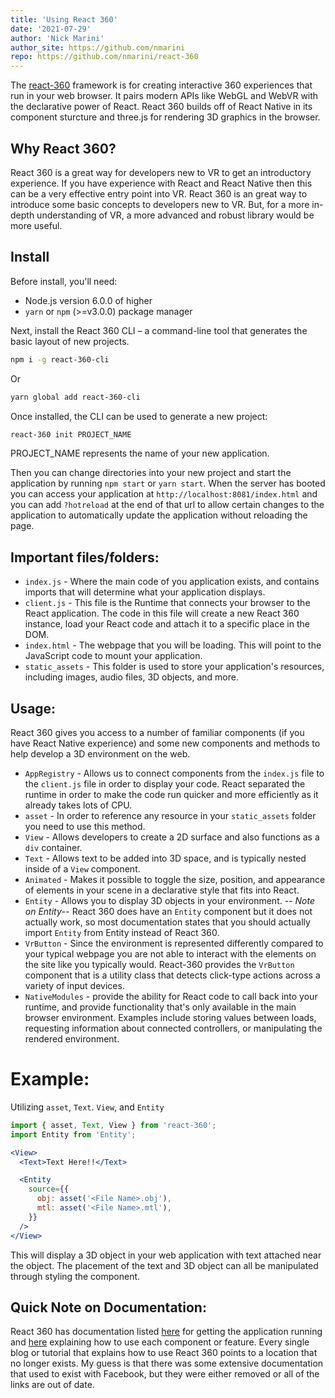 ```yaml
---
title: 'Using React 360'
date: '2021-07-29'
author: 'Nick Marini'
author_site: https://github.com/nmarini
repo: https://github.com/nmarini/react-360
---
```


The [react-360](https://github.com/facebookarchive/react-360) framework is for creating interactive 360 experiences that run in your web browser. It pairs modern APIs like WebGL and WebVR with the declarative power of React. React 360 builds off of React Native in its component sturcture and three.js for rendering 3D graphics in the browser.

## Why React 360?

React 360 is a great way for developers new to VR to get an introductory experience. If you have experience with React and React Native then this can be a very effective entry point into VR. React 360 is an great way to introduce some basic concepts to developers new to VR. But, for a more in-depth understanding of VR, a more advanced and robust library would be more useful.

## Install

Before install, you'll need:

- Node.js version 6.0.0 of higher
- `yarn` or `npm` (>=v3.0.0) package manager

Next, install the React 360 CLI – a command-line tool that generates the basic layout of new projects.

```bash
npm i -g react-360-cli
```

Or

```bash
yarn global add react-360-cli
```

Once installed, the CLI can be used to generate a new project:

```bash
react-360 init PROJECT_NAME
```

PROJECT_NAME represents the name of your new application.

Then you can change directories into your new project and start the application by running `npm start` or `yarn start`.
When the server has booted you can access your application at `http://localhost:8081/index.html` and you can add `?hotreload` at the end of that url to allow certain changes to the application to automatically update the application without reloading the page.

## Important files/folders:

- `index.js` - Where the main code of you application exists, and contains imports that will determine what your application displays.
- `client.js` - This file is the Runtime that connects your browser to the React application. The code in this file will create a new React 360 instance, load your React code and attach it to a specific place in the DOM.
- `index.html` - The webpage that you will be loading. This will point to the JavaScript code to mount your application.
- `static_assets` - This folder is used to store your application's resources, including images, audio files, 3D objects, and more.

## Usage:

React 360 gives you access to a number of familiar components (if you have React Native experience) and some new components and methods to help develop a 3D environment on the web.

- `AppRegistry` - Allows us to connect components from the `index.js` file to the `client.js` file in order to display your code. React separated the runtime in order to make the code run quicker and more efficiently as it already takes lots of CPU.
- `asset` - In order to reference any resource in your `static_assets` folder you need to use this method.
- `View` - Allows developers to create a 2D surface and also functions as a `div` container.
- `Text` - Allows text to be added into 3D space, and is typically nested inside of a `View` component.
- `Animated` - Makes it possible to toggle the size, position, and appearance of elements in your scene in a declarative style that fits into React.
- `Entity` - Allows you to display 3D objects in your environment.
  -- _Note on Entity_-- React 360 does have an `Entity` component but it does not actually work, so most documentation states that you should actually import `Entity` from Entity instead of React 360.
- `VrButton` - Since the environment is represented differently compared to your typical webpage you are not able to interact with the elements on the site like you typically would. React-360 provides the `VrButton` component that is a utility class that detects click-type actions across a variety of input devices.
- `NativeModules` - provide the ability for React code to call back into your runtime, and provide functionality that's only available in the main browser environment. Examples include storing values between loads, requesting information about connected controllers, or manipulating the rendered environment.

# Example:

Utilizing `asset`, `Text`. `View`, and `Entity`

```jsx
import { asset, Text, View } from 'react-360';
import Entity from 'Entity';
```

```jsx
<View>
  <Text>Text Here!!</Text>

  <Entity
    source={{
      obj: asset('<File Name>.obj'),
      mtl: asset('<File Name>.mtl'),
    }}
  />
</View>
```

This will display a 3D object in your web application with text attached near the object. The placement of the text and 3D object can all be manipulated through styling the component.

## Quick Note on Documentation:

React 360 has documentation listed [here](https://github.com/facebookarchive/react-360) for getting the application running and [here](https://github.com/facebookarchive/react-360/tree/master/docs) explaining how to use each component or feature. Every single blog or tutorial that explains how to use React 360 points to a location that no longer exists. My guess is that there was some extensive documentation that used to exist with Facebook, but they were either removed or all of the links are out of date.
